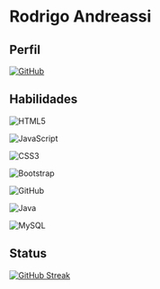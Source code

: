 # Rodrigo Andreassi

## Perfil
[![GitHub](https://img.shields.io/badge/GitHub-100000?style=for-the-badge&logo=github&logoColor=white)](https://github.com/RAndreassi)

## Habilidades
![HTML5](https://img.shields.io/badge/HTML5-E34F26?style=for-the-badge&logo=html5&logoColor=white)

![JavaScript](https://img.shields.io/badge/JavaScript-F7DF1E?style=for-the-badge&logo=javascript&logoColor=black)

![CSS3](https://img.shields.io/badge/CSS3-1572B6?style=for-the-badge&logo=css3&logoColor=white)

![Bootstrap](https://img.shields.io/badge/bootstrap-000?style=for-the-badge&logo=bootstrap&logoColor=553C7B)

![GitHub](https://img.shields.io/badge/GitHub-000?style=for-the-badge&logo=github&logoColor=30A3DC)

![Java](https://img.shields.io/badge/java-%23ED8B00.svg?style=for-the-badge&logo=openjdk&logoColor=white)

![MySQL](https://img.shields.io/badge/MySQL-00000F?style=for-the-badge&logo=mysql&logoColor=white)



## Status

[![GitHub Streak](https://streak-stats.demolab.com/?user=RAndreassi&theme=bear&background=000&border=30A3DC&dates=FFF)](https://git.io/streak-stats)
